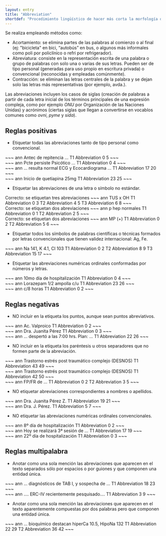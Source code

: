 ```yaml
---
layout: entry
title: "Abbreviation"
shortdef: "Procedimiento lingüístico de hacer más corta la morfología de ciertas palabras"
---
```


Se realiza empleando métodos como:

* Acortamiento: se elimina partes de las palabras al comienzo o al final (ej: "bicicleta" en bici, “autobús” en bus, o algunos más informales como poli por policlínico o refri por refrigerador).
* Abreviatura: consiste en la representación escrita de una palabra o grupo de palabras con solo una o varias de sus letras. Pueden ser de tipo personal (generadas para uso propio en escritura privada) o convencional (reconocidas y empleadas comúnmente). 
* Contracción: se eliminan las letras centrales de la palabra y se dejan solo las letras más representativas (por ejemplo, avda.).

Las abreviaciones incluyen los casos de siglas (creación de palabras a partir de cada letra inicial de los términos principales de una expresión compleja, como por ejemplo _ONU_ por Organización de las Naciones Unidas) y acrónimos (ciertas siglas que llegan a convertirse en vocablos comunes como _ovni_, _pyme_ y _sida_).

## Reglas positivas

* Etiquetar todas las abreviaciones tanto de tipo personal como convencional.

<div class="annotation-correct" markdown="1">
~~~ ann
Antec de repitencia …
T1 Abbreviation 0 5 
~~~
</div>

<div class="annotation-correct" markdown="1">
~~~ ann
Pcte persiste Psicótico …
T1 Abbreviation 0 4 
~~~
</div>

<div class="annotation-correct" markdown="1">
~~~ ann
… resulta normal ECG y Ecocardiograma …
T1 Abbreviation 17 20 
~~~
</div>

<div class="annotation-correct" markdown="1">
~~~ ann
Inicio de quetiapina 25mg
T1 Abbreviation 23 25 
~~~
</div>

* Etiquetar las abreviaciones de una letra o símbolo no estándar.

<div class="annotation-correct" markdown="1">
Correcto: se etiquetan tres abreviaciones
~~~ ann
TUS x OH
T1 Abbreviation 0 3 
T2 Abbreviation 4 5 
T3 Abbreviation 6 8 
~~~
</div>

<div class="annotation-correct" markdown="1">
Correcto: se etiquetan dos abreviaciones
~~~ ann
p hep normales
T1 Abbreviation 0 1 
T2 Abbreviation 2 5 
~~~
</div>

<div class="annotation-correct" markdown="1">
Correcto: se etiquetan dos abreviaciones
~~~ ann
MP  (+)
T1 Abbreviation 0 2 
T2 Abbreviation 5 6 
~~~
</div>

* Etiquetar todos los símbolos de palabras científicas o técnicas formados por letras convencionales que tienen validez internacional: Ag, Fe.

<div class="annotation-correct" markdown="1">
~~~ ann
Na 141, K 4.1, Cl 103
T1 Abbreviation 0 2 
T2 Abbreviation 8 9 
T3 Abbreviation 15 17 
~~~
</div>

* Etiquetar las abreviaciones numéricas ordinales conformadas por números y letras.

<div class="annotation-correct" markdown="1">
~~~ ann
10mo día de hospitalización
T1 Abbreviation 0 4 
~~~
</div>

<div class="annotation-correct" markdown="1">
~~~ ann
Lorazepam 1/2 ampolla  c/u
T1 Abbreviation 23 26 
~~~
</div>

<div class="annotation-correct" markdown="1">
~~~ ann
c/8 horas
T1 Abbreviation 0 2 
~~~
</div>

## Reglas negativas

* NO incluir en la etiqueta los puntos, aunque sean puntos abreviativos. 

<div class="annotation-correct" markdown="1">
~~~ ann
Ac. Valproico
T1 Abbreviation 0 2 
~~~
</div>

<div class="annotation-correct" markdown="1">
~~~ ann
Dra. Juanita Pérez
T1 Abbreviation 0 3 
~~~
</div>

<div class="annotation-incorrect" markdown="1">
~~~ ann
… despertó a las 7:00 hrs. Plan: …
T1 Abbreviation 22 26 
~~~
</div>

* NO incluir en la etiqueta los paréntesis u otros separadores que no formen parte de la abreviación.

<div class="annotation-correct" markdown="1">
~~~ ann
Trastorno estrés post traumático complejo (DESNOS) 
T1 Abbreviation 43 49 
~~~
</div>

<div class="annotation-incorrect" markdown="1">
~~~ ann
Trastorno estrés post traumático complejo (DESNOS) 
T1 Abbreviation 42 50 
~~~
</div>

<div class="annotation-correct" markdown="1">
~~~ ann
FP/FR de …
T1 Abbreviation 0 2 
T2 Abbreviation 3 5 
~~~
</div>

* NO etiquetar abreviaciones correspondientes a nombres o apellidos.

<div class="annotation-incorrect" markdown="1">
~~~ ann
Dra. Juanita Pérez Z. 
T1 Abbreviation 19 21 
~~~
</div>

<div class="annotation-incorrect" markdown="1">
~~~ ann
Dra. J. Pérez. 
T1 Abbreviation 5 7 
~~~
</div>

* NO etiquetar las abreviaciones numéricas ordinales convencionales.

<div class="annotation-incorrect" markdown="1">
~~~ ann
8º día de hospitalización
T1 Abbreviation 0 2 
~~~
</div>

<div class="annotation-incorrect" markdown="1">
~~~ ann
Hoy se realizará 3ª sesión de … 
T1 Abbreviation 17 19 
~~~
</div>

<div class="annotation-incorrect" markdown="1">
~~~ ann
22º día de hospitalización
T1 Abbreviation 0 3 
~~~
</div>

## Reglas multipalabra

* Anotar como una sola mención las abreviaciones que aparecen en el texto separados sólo por espacios o por guiones y que componen una entidad única.

<div class="annotation-correct" markdown="1">
~~~ ann
… diagnósticos de TAB I, y sospecha de …
T1 Abbreviation 18 23 
~~~
</div>

<div class="annotation-correct" markdown="1">
~~~ ann
…. ERC-IV recientemente pesquisado…. 
T1 Abbreviation 3 9 
~~~
</div>

* Anotar como una sola mención las abreviaciones que aparecen en el texto aparentemente compuestas por dos palabras pero que componen una entidad única.

<div class="annotation-correct" markdown="1">
~~~ ann
… bioquímico destacan hiperCa 10.5, HipoNa 132
T1 Abbreviation 22 29 
T2 Abbreviation 36 42 
~~~
</div>
